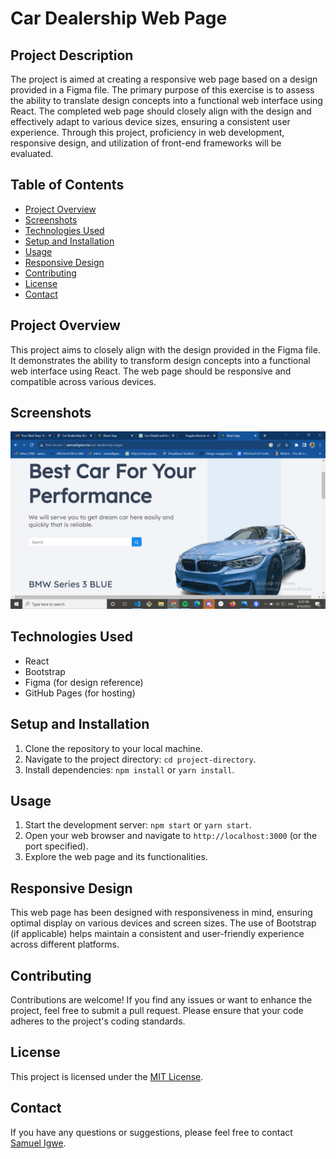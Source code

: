 # Car Dealership Web Page

## Project Description

The project is aimed at creating a responsive web page based on a design provided in a Figma file. The primary purpose of this exercise is to assess the ability to translate design concepts into a functional web interface using React. The completed web page should closely align with the design and effectively adapt to various device sizes, ensuring a consistent user experience. Through this project, proficiency in web development, responsive design, and utilization of front-end frameworks will be evaluated.

## Table of Contents

- [Project Overview](#project-overview)
- [Screenshots](#screenshots)
- [Technologies Used](#technologies-used)
- [Setup and Installation](#setup-and-installation)
- [Usage](#usage)
- [Responsive Design](#responsive-design)
- [Contributing](#contributing)
- [License](#license)
- [Contact](#contact)

## Project Overview

This project aims to closely align with the design provided in the Figma file. It demonstrates the ability to transform design concepts into a functional web interface using React. The web page should be responsive and compatible across various devices.

## Screenshots


![Screenshot 1](./src/images/readmePic.png)




## Technologies Used

- React
- Bootstrap
- Figma (for design reference)
- GitHub Pages (for hosting)

## Setup and Installation

1. Clone the repository to your local machine.
2. Navigate to the project directory: `cd project-directory`.
3. Install dependencies: `npm install` or `yarn install`.

## Usage

1. Start the development server: `npm start` or `yarn start`.
2. Open your web browser and navigate to `http://localhost:3000` (or the port specified).
3. Explore the web page and its functionalities.

## Responsive Design

This web page has been designed with responsiveness in mind, ensuring optimal display on various devices and screen sizes. The use of Bootstrap (if applicable) helps maintain a consistent and user-friendly experience across different platforms.

## Contributing

Contributions are welcome! If you find any issues or want to enhance the project, feel free to submit a pull request. Please ensure that your code adheres to the project's coding standards.

## License

This project is licensed under the [MIT License](LICENSE).

## Contact

If you have any questions or suggestions, please feel free to contact [Samuel Igwe](mailto:samueligwe63@gmail.com).
